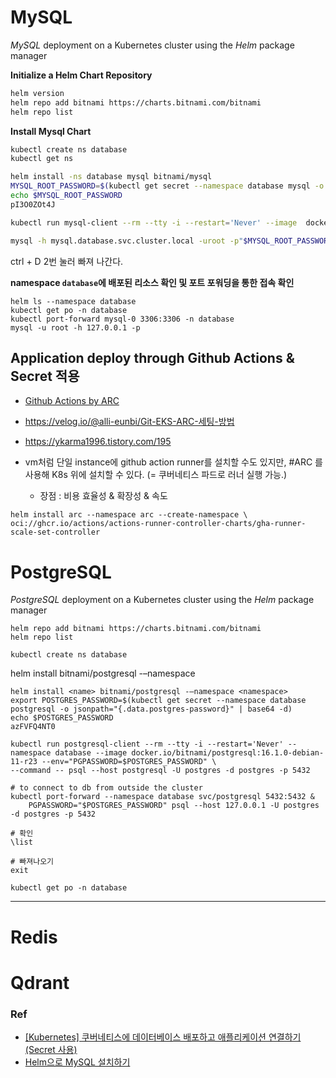 # MySQL
*MySQL* deployment on a Kubernetes cluster using the _Helm_ package manager

**Initialize a Helm Chart Repository**
```bash
helm version
helm repo add bitnami https://charts.bitnami.com/bitnami
helm repo list
```

**Install Mysql Chart**

```bash
kubectl create ns database
kubectl get ns

helm install -ns database mysql bitnami/mysql
MYSQL_ROOT_PASSWORD=$(kubectl get secret --namespace database mysql -o jsonpath="{.data.mysql-root-password}" | base64 -d)
echo $MYSQL_ROOT_PASSWORD
pI3O0ZOt4J

kubectl run mysql-client --rm --tty -i --restart='Never' --image  docker.io/bitnami/mysql:8.0.36-debian-11-r0 --namespace database --env MYSQL_ROOT_PASSWORD=$MYSQL_ROOT_PASSWORD --command -- bash

mysql -h mysql.database.svc.cluster.local -uroot -p"$MYSQL_ROOT_PASSWORD"
```

ctrl + D 2번 눌러 빠져 나간다.

**namespace `database`에 배포된 리소스 확인 및 포트 포워딩을 통한 접속 확인** 

```
helm ls --namespace database
kubectl get po -n database
kubectl port-forward mysql-0 3306:3306 -n database
mysql -u root -h 127.0.0.1 -p

```
## Application deploy through Github Actions & Secret 적용

- [Github Actions by ARC](https://tech.buzzvil.com/blog/%EC%BF%A0%EB%B2%84%EB%84%A4%ED%8B%B0%EC%8A%A4%EC%97%90%EA%B2%8C-github-actions-%EC%84%A4%EC%B9%98%EC%97%90-%EB%8C%80%ED%95%B4-%EB%AC%BB%EB%8B%A4/)
- https://velog.io/@alli-eunbi/Git-EKS-ARC-세팅-방법
- https://ykarma1996.tistory.com/195

- vm처럼 단일 instance에 github action runner를 설치할 수도 있지만, #ARC 를 사용해 K8s 위에 설치할 수 있다. (= 쿠버네티스 파드로 러너 실행 가능.)
	- 장점 : 비용 효율성 & 확장성 & 속도
```
helm install arc --namespace arc --create-namespace \ oci://ghcr.io/actions/actions-runner-controller-charts/gha-runner-scale-set-controller

```
# PostgreSQL
_PostgreSQL_ deployment on a Kubernetes cluster using the _Helm_ package manager


```
helm repo add bitnami https://charts.bitnami.com/bitnami
helm repo list

kubectl create ns database
```
helm install <name> bitnami/postgresql -–namespace <namespace>

```
helm install <name> bitnami/postgresql -–namespace <namespace>
export POSTGRES_PASSWORD=$(kubectl get secret --namespace database postgresql -o jsonpath="{.data.postgres-password}" | base64 -d)
echo $POSTGRES_PASSWORD
azFVFQ4NT0

kubectl run postgresql-client --rm --tty -i --restart='Never' --namespace database --image docker.io/bitnami/postgresql:16.1.0-debian-11-r23 --env="PGPASSWORD=$POSTGRES_PASSWORD" \
--command -- psql --host postgresql -U postgres -d postgres -p 5432

# to connect to db from outside the cluster
kubectl port-forward --namespace database svc/postgresql 5432:5432 &
    PGPASSWORD="$POSTGRES_PASSWORD" psql --host 127.0.0.1 -U postgres -d postgres -p 5432

# 확인
\list

# 빠져나오기
exit

kubectl get po -n database
```

---

# Redis

# Qdrant




### Ref
- [[Kubernetes] 쿠버네티스에 데이터베이스 배포하고 애플리케이션 연결하기(Secret 사용)](https://dev-scratch.tistory.com/179)
- [Helm으로 MySQL 설치하기](https://pyrasis.com/jHLsAlwaysUpToDateKubernetes/Unit08/02)